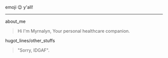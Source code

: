 emoji :wink: y'all!
***
about_me
>  Hi I'm Myrnalyn, Your personal healthcare companion.

hugot_lines/other_stuffs
> "Sorry, IDGAF".
